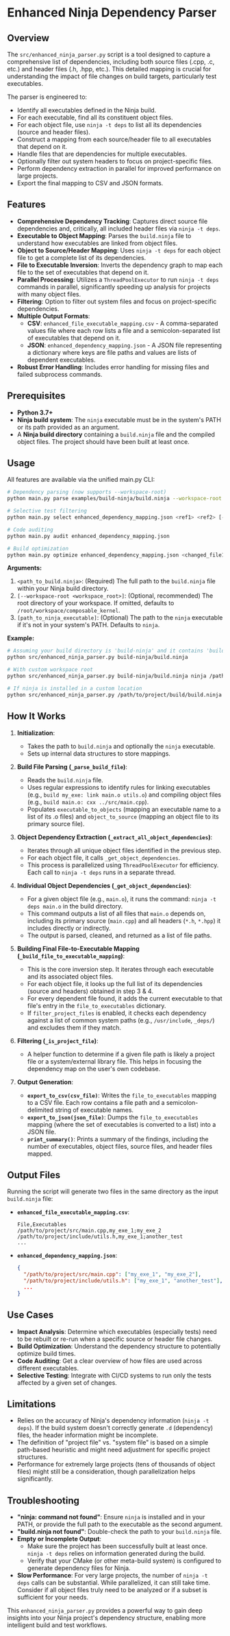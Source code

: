 # Enhanced Ninja Dependency Parser

## Overview

The `src/enhanced_ninja_parser.py` script is a tool designed to capture a comprehensive list of dependencies, including both source files (.cpp, .c, etc.) and header files (.h, .hpp, etc.). This detailed mapping is crucial for understanding the impact of file changes on build targets, particularly test executables.

The parser is engineered to:
- Identify all executables defined in the Ninja build. 
- For each executable, find all its constituent object files.
- For each object file, use `ninja -t deps` to list all its dependencies (source and header files).
- Construct a mapping from each source/header file to all executables that depend on it.
- Handle files that are dependencies for multiple executables.
- Optionally filter out system headers to focus on project-specific files.
- Perform dependency extraction in parallel for improved performance on large projects.
- Export the final mapping to CSV and JSON formats.

## Features

- **Comprehensive Dependency Tracking**: Captures direct source file dependencies and, critically, all included header files via `ninja -t deps`.
- **Executable to Object Mapping**: Parses the `build.ninja` file to understand how executables are linked from object files.
- **Object to Source/Header Mapping**: Uses `ninja -t deps` for each object file to get a complete list of its dependencies.
- **File to Executable Inversion**: Inverts the dependency graph to map each file to the set of executables that depend on it.
- **Parallel Processing**: Utilizes a `ThreadPoolExecutor` to run `ninja -t deps` commands in parallel, significantly speeding up analysis for projects with many object files.
- **Filtering**: Option to filter out system files and focus on project-specific dependencies.
- **Multiple Output Formats**:
    - **CSV**: `enhanced_file_executable_mapping.csv` - A comma-separated values file where each row lists a file and a semicolon-separated list of executables that depend on it.
    - **JSON**: `enhanced_dependency_mapping.json` - A JSON file representing a dictionary where keys are file paths and values are lists of dependent executables.
- **Robust Error Handling**: Includes error handling for missing files and failed subprocess commands.

## Prerequisites

- **Python 3.7+**
- **Ninja build system**: The `ninja` executable must be in the system's PATH or its path provided as an argument.
- A **Ninja build directory** containing a `build.ninja` file and the compiled object files. The project should have been built at least once.

## Usage

All features are available via the unified main.py CLI:

```bash
# Dependency parsing (now supports --workspace-root)
python main.py parse examples/build-ninja/build.ninja --workspace-root /path/to/your/workspace

# Selective test filtering
python main.py select enhanced_dependency_mapping.json <ref1> <ref2> [--all | --test-prefix] [--output <output_json>]

# Code auditing
python main.py audit enhanced_dependency_mapping.json

# Build optimization
python main.py optimize enhanced_dependency_mapping.json <changed_file1> [<changed_file2> ...]
```

**Arguments:**

1.  `<path_to_build.ninja>`: (Required) The full path to the `build.ninja` file within your Ninja build directory.
2.  `[--workspace-root <workspace_root>]`: (Optional, recommended) The root directory of your workspace. If omitted, defaults to `/root/workspace/composable_kernel`.
3.  `[path_to_ninja_executable]`: (Optional) The path to the `ninja` executable if it's not in your system's PATH. Defaults to `ninja`.

**Example:**

```bash
# Assuming your build directory is 'build-ninja' and it contains 'build.ninja'
python src/enhanced_ninja_parser.py build-ninja/build.ninja

# With custom workspace root
python src/enhanced_ninja_parser.py build-ninja/build.ninja ninja /path/to/your/workspace

# If ninja is installed in a custom location
python src/enhanced_ninja_parser.py /path/to/project/build/build.ninja /usr/local/bin/ninja
```

## How It Works

1.  **Initialization**:
    *   Takes the path to `build.ninja` and optionally the `ninja` executable.
    *   Sets up internal data structures to store mappings.

2.  **Build File Parsing (`_parse_build_file`)**:
    *   Reads the `build.ninja` file.
    *   Uses regular expressions to identify rules for linking executables (e.g., `build my_exe: link main.o utils.o`) and compiling object files (e.g., `build main.o: cxx ../src/main.cpp`).
    *   Populates `executable_to_objects` (mapping an executable name to a list of its .o files) and `object_to_source` (mapping an object file to its primary source file).

3.  **Object Dependency Extraction (`_extract_all_object_dependencies`)**:
    *   Iterates through all unique object files identified in the previous step.
    *   For each object file, it calls `_get_object_dependencies`.
    *   This process is parallelized using `ThreadPoolExecutor` for efficiency. Each call to `ninja -t deps` runs in a separate thread.

4.  **Individual Object Dependencies (`_get_object_dependencies`)**:
    *   For a given object file (e.g., `main.o`), it runs the command: `ninja -t deps main.o` in the build directory.
    *   This command outputs a list of all files that `main.o` depends on, including its primary source (`main.cpp`) and all headers (`*.h`, `*.hpp`) it includes directly or indirectly.
    *   The output is parsed, cleaned, and returned as a list of file paths.

5.  **Building Final File-to-Executable Mapping (`_build_file_to_executable_mapping`)**:
    *   This is the core inversion step. It iterates through each executable and its associated object files.
    *   For each object file, it looks up the full list of its dependencies (source and headers) obtained in step 3 & 4.
    *   For every dependent file found, it adds the current executable to that file's entry in the `file_to_executables` dictionary.
    *   If `filter_project_files` is enabled, it checks each dependency against a list of common system paths (e.g., `/usr/include`, `_deps/`) and excludes them if they match.

6.  **Filtering (`_is_project_file`)**:
    *   A helper function to determine if a given file path is likely a project file or a system/external library file. This helps in focusing the dependency map on the user's own codebase.

7.  **Output Generation**:
    *   **`export_to_csv(csv_file)`**: Writes the `file_to_executables` mapping to a CSV file. Each row contains a file path and a semicolon-delimited string of executable names.
    *   **`export_to_json(json_file)`**: Dumps the `file_to_executables` mapping (where the set of executables is converted to a list) into a JSON file.
    *   **`print_summary()`**: Prints a summary of the findings, including the number of executables, object files, source files, and header files mapped.

## Output Files

Running the script will generate two files in the same directory as the input `build.ninja` file:

-   **`enhanced_file_executable_mapping.csv`**:
    ```csv
    File,Executables
    /path/to/project/src/main.cpp,my_exe_1;my_exe_2
    /path/to/project/include/utils.h,my_exe_1;another_test
    ...
    ```

-   **`enhanced_dependency_mapping.json`**:
    ```json
    {
      "/path/to/project/src/main.cpp": ["my_exe_1", "my_exe_2"],
      "/path/to/project/include/utils.h": ["my_exe_1", "another_test"],
      ...
    }
    ```

## Use Cases

-   **Impact Analysis**: Determine which executables (especially tests) need to be rebuilt or re-run when a specific source or header file changes.
-   **Build Optimization**: Understand the dependency structure to potentially optimize build times.
-   **Code Auditing**: Get a clear overview of how files are used across different executables.
-   **Selective Testing**: Integrate with CI/CD systems to run only the tests affected by a given set of changes.

## Limitations

-   Relies on the accuracy of Ninja's dependency information (`ninja -t deps`). If the build system doesn't correctly generate `.d` (dependency) files, the header information might be incomplete.
-   The definition of "project file" vs. "system file" is based on a simple path-based heuristic and might need adjustment for specific project structures.
-   Performance for extremely large projects (tens of thousands of object files) might still be a consideration, though parallelization helps significantly.

## Troubleshooting

-   **"ninja: command not found"**: Ensure `ninja` is installed and in your PATH, or provide the full path to the executable as the second argument.
-   **"build.ninja not found"**: Double-check the path to your `build.ninja` file.
-   **Empty or Incomplete Output**:
    *   Make sure the project has been successfully built at least once. `ninja -t deps` relies on information generated during the build.
    *   Verify that your CMake (or other meta-build system) is configured to generate dependency files for Ninja.
-   **Slow Performance**: For very large projects, the number of `ninja -t deps` calls can be substantial. While parallelized, it can still take time. Consider if all object files truly need to be analyzed or if a subset is sufficient for your needs.

This `enhanced_ninja_parser.py` provides a powerful way to gain deep insights into your Ninja project's dependency structure, enabling more intelligent build and test workflows.
